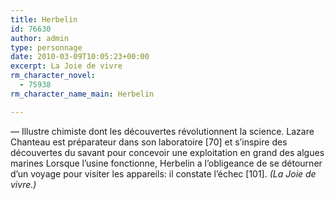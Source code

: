 ```yaml
---
title: Herbelin
id: 76630
author: admin
type: personnage
date: 2010-03-09T10:05:23+00:00
excerpt: La Joie de vivre
rm_character_novel:
  - 75938
rm_character_name_main: Herbelin

---
```

— Illustre chimiste dont les découvertes révolutionnent la science. Lazare Chanteau est préparateur dans son laboratoire [70] et s&rsquo;inspire des découvertes du savant pour concevoir une exploitation en grand des algues marines Lorsque l&rsquo;usine fonctionne, Herbelin a l&rsquo;obligeance de se détourner d&rsquo;un voyage pour visiter les appareils: il constate l&rsquo;échec [101]. _(La Joie de vivre.)_